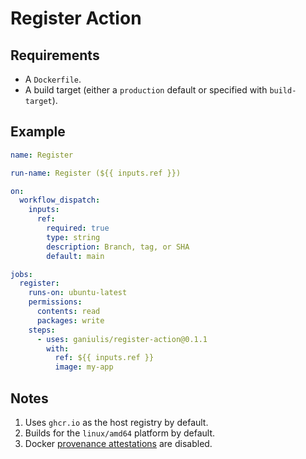 # Register Action

## Requirements

- A `Dockerfile`.
- A build target (either a `production` default or specified with `build-target`).

## Example

```yaml
name: Register

run-name: Register (${{ inputs.ref }})

on:
  workflow_dispatch:
    inputs:
      ref:
        required: true
        type: string
        description: Branch, tag, or SHA
        default: main

jobs:
  register:
    runs-on: ubuntu-latest
    permissions:
      contents: read
      packages: write
    steps:
      - uses: ganiulis/register-action@0.1.1
        with:
          ref: ${{ inputs.ref }}
          image: my-app
```

## Notes

1. Uses `ghcr.io` as the host registry by default.
2. Builds for the `linux/amd64` platform by default.
3. Docker [provenance attestations](https://docs.docker.com/build/attestations/slsa-provenance/) are disabled.
